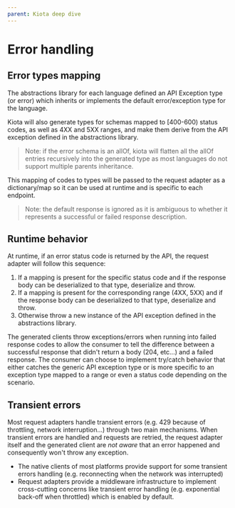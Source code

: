 ```yaml
---
parent: Kiota deep dive
---
```


# Error handling

## Error types mapping

The abstractions library for each language defined an API Exception type (or error) which inherits or implements the default error/exception type for the language.

Kiota will also generate types for schemas mapped to [400-600) status codes, as well as 4XX and 5XX ranges, and make them derive from the API exception defined in the abstractions library.

> Note: if the error schema is an allOf, kiota will flatten all the allOf entries recursively into the generated type as most languages do not support multiple parents inheritance.

This mapping of codes to types will be passed to the request adapter as a dictionary/map so it can be used at runtime and is specific to each endpoint.

> Note: the default response is ignored as it is ambiguous to whether it represents a successful or failed response description.

## Runtime behavior

At runtime, if an error status code is returned by the API, the request adapter will follow this sequence:

1. If a mapping is present for the specific status code and if the response body can be deserialized to that type, deserialize and throw.
1. If a mapping is present for the corresponding range (4XX, 5XX) and if the response body can be deserialized to that type, deserialize and throw.
1. Otherwise throw a new instance of the API exception defined in the abstractions library.

The generated clients throw exceptions/errors when running into failed response codes to allow the consumer to tell the difference between a successful response that didn't return a body (204, etc...) and a failed response. The consumer can choose to implement try/catch behavior that either catches the generic API exception type or is more specific to an exception type mapped to a range or even a status code depending on the scenario.

## Transient errors

Most request adapters handle transient errors (e.g. 429 because of throttling, network interruption...) through two main mechanisms. When transient errors are handled and requests are retried, the request adapter itself and the generated client are *not aware* that an error happened and consequently won't throw any exception.

- The native clients of most platforms provide support for some transient errors handling (e.g. reconnecting when the network was interrupted)
- Request adapters provide a middleware infrastructure to implement cross-cutting concerns like transient error handling (e.g. exponential back-off when throttled) which is enabled by default.
